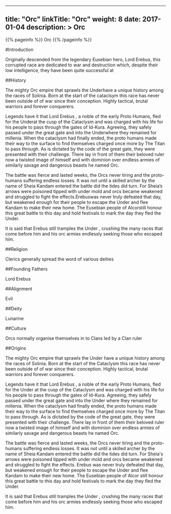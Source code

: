 
---
title: "Orc"
linkTitle: "Orc"
weight: 8
date: 2017-01-04
description: >
 Orc
---

{{% pageinfo %}}
Orc
{{% /pageinfo %}}

#Introduction

Originally descended from the legendary Eusebian hero, Lord Erebus, this corrupted race are dedicated to war and destruction which, despite their low intelligence, they have been quite successful at

##History

The mighty Orc empire that sprawls the Underhave a unique history among the races of Solinia. Born at the start of the cataclsym this race has never been outside of of war since their conception. Highly tactical, brutal warriors and forever conquerers.

Legends have it that Lord Erebus , a noble of the early Proto Humans, fled for the Underat the cusp of the Cataclysm and was charged with his life for his people to pass through the gates of Id-Kura. Agreeing, they safely passed under the great gate and into the Underwhere they remained for millenia. When the cataclysm had finally ended, the proto humans made their way to the surface to find themselves charged once more by The Titan to pass through. As is dictated by the code of the great gate, they were presented with their challenge. There lay in front of them their beloved ruler now a twisted image of himself and with dominion over endless armies of similarly savage and dangerous beasts he named Orc.

The battle was fierce and lasted weeks, the Orcs never tiring and the proto-humans suffering endless losses. It was not until a skilled archer by the name of Sheia Kandam entered the battle did the tides did turn. For Sheia’s arrows were poisoned tipped with under mold and orcs became weakened and struggled to fight the effects.Erebuswas never truly defeated that day, but weakened enough for their people to escape the Under and flee Kandam to make their new home. The Eusebian people of Alcorstill honour this great battle to this day and hold festivals to mark the day they fled the Under.

It is said that Erebus still tramples the Under , crushing the many races that come before him and his orc armies endlessly seeking those who escaped him.

##Religion

Clerics generally spread the word of various deities

##Founding Fathers

Lord Erebus

##Alignment

Evil

##Deity

Lunarine

##Culture

Orcs normally organise themselves in to Clans led by a Clan ruler

##Origins

The mighty Orc empire that sprawls the Under have a unique history among the races of Solinia. Born at the start of the Cataclysm this race has never been outside of of war since their conception. Highly tactical, brutal warriors and forever conquerers.

Legends have it that Lord Erebus , a noble of the early Proto Humans, fled for the Under at the cusp of the Cataclysm and was charged with his life for his people to pass through the gates of Id-Kura. Agreeing, they safely passed under the great gate and into the Under where they remained for millenia. When the cataclysm had finally ended, the proto humans made their way to the surface to find themselves charged once more by The Titan to pass through. As is dictated by the code of the great gate, they were presented with their challenge. There lay in front of them their beloved ruler now a twisted image of himself and with dominion over endless armies of similarly savage and dangerous beasts he named Orc.

The battle was fierce and lasted weeks, the Orcs never tiring and the proto-humans suffering endless losses. It was not until a skilled archer by the name of Sheia Kandam entered the battle did the tides did turn. For Sheia's arrows were poisoned tipped with under mold and orcs became weakened and struggled to fight the effects. Erebus was never truly defeated that day, but weakened enough for their people to escape the Under and flee Kandam to make their new home. The Eusebian people of Alcor still honour this great battle to this day and hold festivals to mark the day they fled the Under.

It is said that Erebus still tramples the Under , crushing the many races that come before him and his orc armies endlessly seeking those who escaped him.
